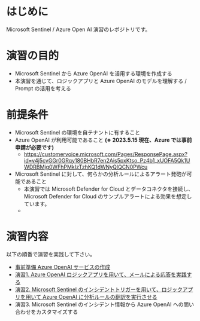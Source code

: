 # はじめに
Microsoft Sentinel / Azure Open AI 演習のレポジトリです。

# 演習の目的
- Microsoft Sentinel から Azure OpenAI を活用する環境を作成する
- 本演習を通じて、ロジックアプリと Azure OpenAI のモデルを理解する / Prompt の活用を考える

# 前提条件
- Microsoft Sentinel の環境を自テナントに有すること
- Azure OpenAI が利用可能であること **(※ 2023.5.15 現在、Azure では事前申請が必要です)**
  -   https://customervoice.microsoft.com/Pages/ResponsePage.aspx?id=v4j5cvGGr0GRqy180BHbR7en2Ais5pxKtso_Pz4b1_xUOFA5Qk1UWDRBMjg0WFhPMkIzTzhKQ1dWNyQlQCN0PWcu
- Microsoft Sentinel に対して、何らかの分析ルールによるアラート発砲が可能であること
  -   本演習では Microsoft Defender for Cloud とデータコネクタを接続し、Microsoft Defender for Cloud のサンプルアラートによる効果を想定しています。
  -   

# 演習内容
以下の順番で演習を実践して下さい。
- [事前準備 Azure OpenAI サービスの作成](https://github.com/hisashin0728/SentinelAzureOpenAI/blob/main/preconfiguration.md)
- [演習1. Azure OpenAI ロジックアプリを用いて、メールによる応答を実践する](https://github.com/hisashin0728/SentinelAzureOpenAI/blob/main/Work1.md)
- [演習2. Microsoft Sentinel のインシデントトリガーを用いて、ロジックアプリを用いて Azure OpenAI に分析ルールの翻訳を実行させる](https://github.com/hisashin0728/SentinelAzureOpenAI/blob/main/Work2.md)
- 演習3. Microsoft Sentinel のインシデント情報から Azure OpenAI への問い合わせをカスタマイズする
